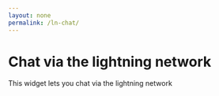 ```yaml
---
layout: none
permalink: /ln-chat/
---
```


# Chat via the lightning network

This widget lets you chat via the lightning network

<script type="module" src="https://esm.sh/@getalby/lightning-messageboard@latest"></script>
<lightning-messageboard nwc-url="nostr+walletconnect://fe4e54e986aafd8eff19d42e4f114a4611e21cc01b3683f5448db0e1116502b8?relay=wss://relay.getalby.com/v1&secret=b3142d37883e15df170d102ec527bdcce0feeea2f0fc815200d1e50b2c40381e"></lightning-messageboard>

